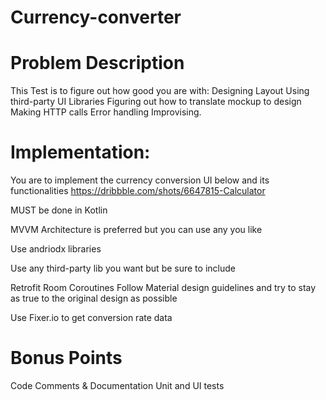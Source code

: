 # Currency-converter

# Problem Description

This Test is to figure out how good you are with:
Designing Layout
Using third-party UI Libraries
Figuring out how to translate mockup to design
Making HTTP calls
Error handling
Improvising.


# Implementation:

You are to implement the currency conversion UI below and its functionalities
https://dribbble.com/shots/6647815-Calculator

MUST be done in Kotlin

MVVM Architecture is preferred but you can use any you like

Use andriodx libraries

Use any third-party lib you want but be sure to include

Retrofit
Room
Coroutines
Follow Material design guidelines and try to stay as true to the original design as possible

Use Fixer.io to get conversion rate data


# Bonus Points
Code Comments & Documentation
Unit and UI tests
